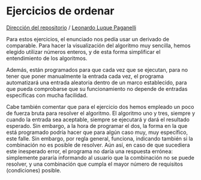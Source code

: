 # Ejercicios de ordenar  

[Dirección del repositorio](https://github.com/LeonardoLLP/ordenar) / [Leonardo Luque Paganelli](https://github.com/LeonardoLLP)  

Para estos ejercicios, el enunciado nos pedía usar un derivado de comparable. Para hacer la visualización del algoritmo muy sencilla, hemos elegido utilizar números enteros, y de esta forma simplificar el entendimiento de los algoritmos.  

Además, están programados para que cada vez que se ejecutan, para no tener que poner manualmente la entrada cada vez, el programa automatizará una entrada aleatoria dentro de un marco establecido, para que pueda comprobarse que su funcionamiento no depende de entradas especificas con mucha facilidad.  

Cabe también comentar que para el ejercicio dos hemos empleado un poco de fuerza bruta para resolver el algoritmo. El algoritmo uno y tres, siempre y cuando la entrada sea aceptable, siempre se ejecutará y dará el resultado esperado. Sin embargo, a la hora de programar el dos, la forma en la que está programado podría hacer que para algún caso muy, muy específico, este falle. Sin embargo, por regla general, funciona, indicando también si la combinación no es posible de resolver. Aún así, en caso de que sucediera este inesperado error, el programa no daría una respuesta errónea: simplemente pararía informando al usuario que la combinación no se puede resolver, y una combinación que cumpla el mayor número de requisitos (condiciones) posible.